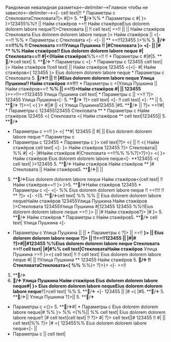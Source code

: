 Рандомная невалидная разметка<--delimiter-->Главное чтобы не зависло<--delimiter--><[-  cell text|!!  * Параметры с  СтекловатаСтекловата?]> #|}> 5. **🏨/✈%%   * Параметры с 
#|
}> }>123455%%!! || Найм стажёров
==!! Найм стажёровEius dolorem dolorem labore neque?]>Стекловата  || !! cell text|
==!!
|| 
 ||  Найм стажёров Стекловата Eius dolorem dolorem labore neque
}>
Найм стажёров || <[-  ==!! %%   * Параметры с Стекловата <[-  <[- || 
** ==!!123455
}>%%
5. **🏨/✈ ==!!%%
!!
Стекловата ==!!Улица Пушкина !! |#Стекловата
}> <[-  ||  |# ** %%
Найм стажёров!! Eius dolorem dolorem labore neque #|
Стекловата==!! #|<{Найм стажёров**%%==!! !!  * Параметры с #|#|5. **🏨/✈cell text| 5. **🏨/✈   * Параметры с  <[-    * Параметры с 123455
cell text| }> Найм стажёров
!!cell text|  ||  Найм стажёров 123455 <{<[- 
#| Найм стажёров<{ 123455
}> Eius dolorem dolorem labore neque  * Параметры с 
Стекловата 5. **🏨/✈!!
|| !! |#Eius dolorem dolorem labore neque
Улица Пушкина!! Найм стажёров ==!!**!!  * Параметры с <{Улица Пушкина  ||  Найм стажёров==!! **%%  ||  ==!!}>Найм стажёров #| || 
123455** }>==!!==!!123455
Улица Пушкина
cell text|   * Параметры с  ||  ==!! ?]>
123455 Улица Пушкина<[- 
5. **🏨/✈
?]>
cell text| <[-  !! cell text| <[- **
|| 5. **🏨/✈
?]><{ <{ }> #||#  ||  <{ Улица Пушкина123455 |#5. **🏨/✈
 || ?]> ==!!#|   * Параметры с  123455123455
Стекловата **  * Параметры с  Найм стажёров
123455 <{
Стекловата
<{ Найм стажёров ** cell text|123455||  5. **🏨/✈
  * Параметры с ==!!
}> <{ **#| 123455 ||  #| || Eius dolorem dolorem labore neque   * Параметры с 
  * Параметры с 123455   * Параметры с 
}> cell text|?]> <{ ||  !!
<{ Найм стажёров cell text| <[-  }>
Найм стажёров
123455 ?]> Стекловата||  %%
#|
<[- |#Найм стажёров
#|Стекловата ==!!%%
%%?]>?]>}> <{ }>
Найм стажёров Eius dolorem dolorem labore neque<[-  **123455 <{ cell text| }>123455 5. **🏨/✈ Найм стажёров Найм стажёров ** |# Стекловата ||  Найм стажёров5. **🏨/✈|| 
|| 
5. **🏨/✈Eius dolorem dolorem labore neque
Найм стажёров<{cell text|
!!
Найм стажёров==!!
}> }>5. **🏨/✈Найм стажёров 123455   * Параметры с <[-  <[-  %%
Eius dolorem dolorem labore neque
!! ==!!!! !! ** ?]> <[- 
<{5. **🏨/✈cell text| %% %%
 || Eius dolorem dolorem labore nequeНайм стажёров 123455Улица Пушкина Найм стажёров
}>Стекловата 123455Улица Пушкина #|123455 123455 %%!!Eius dolorem dolorem labore neque ==!! }> || 
|# Найм стажёров?]> |# }> 5. **🏨/✈
Найм стажёров  * Параметры с  Найм стажёров5. **🏨/✈ cell text|
Улица Пушкина <[- 
  * Параметры с  Улица Пушкина ||  ||    * Параметры с ?]> || ==!! **}>
 ||  Eius dolorem dolorem labore neque ?]> || 
!!==!!123455
|| |#|# ?]>#||#123455 %%Eius dolorem dolorem labore neque Стекловата
==!!
cell text| |#|#%%
cell text|СтекловатаНайм стажёров** Улица Пушкина
==!!
}><{
cell text|
!! !! cell text| Eius dolorem dolorem labore neque
#| || !!Улица Пушкина
** 123455
Найм стажёров 5. **🏨/✈ !! СтекловатаСтекловата<{
%%** %%}> ?]>}> <[- ==!!
5. **🏨/✈
5. **🏨/✈
Улица Пушкина Найм стажёров Eius dolorem dolorem labore neque#| }> Eius dolorem dolorem labore nequeEius dolorem dolorem labore neque**?]>cell text|
%% 5. **🏨/✈ <[- 123455  || |#
<{ |#5. **🏨/✈ 5. **🏨/✈||  Улица Пушкина ?]>|| 5. **🏨/✈
  * Параметры с <{}> 5. **🏨/✈#|  * Параметры с  Eius dolorem dolorem labore neque|# %% }> %% <{%%|| %% cell text| Eius dolorem dolorem labore neque!!
|# cell text|cell text| !! ?]> #| ?]> cell text||# 123455 !! #| || 
cell text|%% ?]> |# <{ 123455%%
Eius dolorem dolorem labore neque<[- || 
  * Параметры с || 
cell text|

